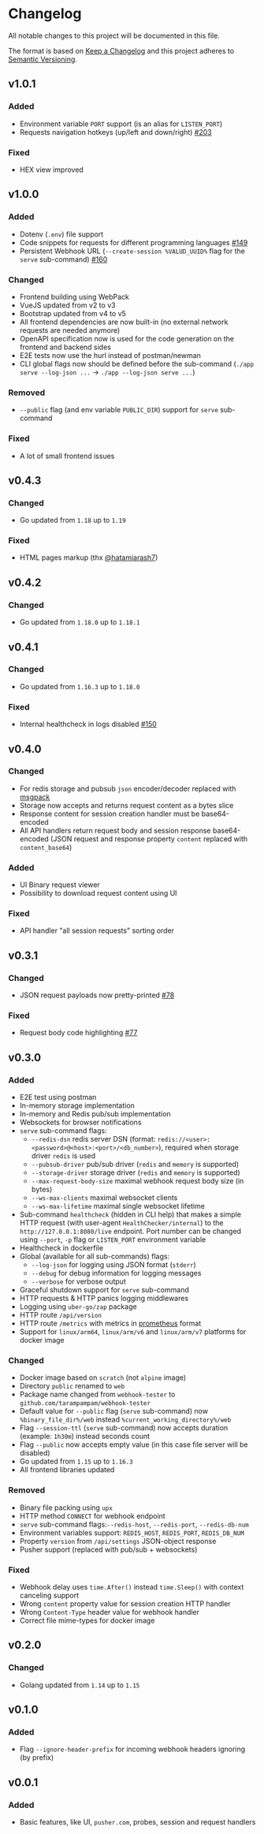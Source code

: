 # Changelog

All notable changes to this project will be documented in this file.

The format is based on [Keep a Changelog][keepachangelog] and this project adheres to [Semantic Versioning][semver].

## v1.0.1

### Added

- Environment variable `PORT` support (is an alias for `LISTEN_PORT`)
- Requests navigation hotkeys (up/left and down/right) [#203]

### Fixed

- HEX view improved

[#203]:https://github.com/tarampampam/webhook-tester/issues/203

## v1.0.0

### Added

- Dotenv (`.env`) file support
- Code snippets for requests for different programming languages [#149]
- Persistent Webhook URL (`--create-session %VALUD_UUID%` flag for the `serve` sub-command) [#160]

### Changed

- Frontend building using WebPack
- VueJS updated from v2 to v3
- Bootstrap updated from v4 to v5
- All frontend dependencies are now built-in (no external network requests are needed anymore)
- OpenAPI specification now is used for the code generation on the frontend and backend sides
- E2E tests now use the hurl instead of postman/newman
- CLI global flags now should be defined before the sub-command (`./app serve --log-json ...` &rarr; `./app --log-json serve ...`)

### Removed

- `--public` flag (and env variable `PUBLIC_DIR`) support for `serve` sub-command

### Fixed

- A lot of small frontend issues

[#149]:https://github.com/tarampampam/webhook-tester/issues/149
[#160]:https://github.com/tarampampam/webhook-tester/issues/160

## v0.4.3

### Changed

- Go updated from `1.18` up to `1.19`

### Fixed

- HTML pages markup (thx [@hatamiarash7](https://github.com/hatamiarash7))

## v0.4.2

### Changed

- Go updated from `1.18.0` up to `1.18.1`

## v0.4.1

### Changed

- Go updated from `1.16.3` up to `1.18.0`

### Fixed

- Internal healthcheck in logs disabled [#150]

[#150]:https://github.com/tarampampam/webhook-tester/issues/150

## v0.4.0

### Changed

- For redis storage and pubsub `json` encoder/decoder replaced with [msgpack](https://github.com/vmihailenco/msgpack)
- Storage now accepts and returns request content as a bytes slice
- Response content for session creation handler must be base64-encoded
- All API handlers return request body and session response base64-encoded (JSON request and response property `content` replaced with `content_base64`)

### Added

- UI Binary request viewer
- Possibility to download request content using UI

### Fixed

- API handler "all session requests" sorting order

## v0.3.1

### Changed

- JSON request payloads now pretty-printed [#78]

### Fixed

- Request body code highlighting [#77]

[#77]:https://github.com/tarampampam/webhook-tester/issues/77
[#78]:https://github.com/tarampampam/webhook-tester/issues/78

## v0.3.0

### Added

- E2E test using postman
- In-memory storage implementation
- In-memory and Redis pub/sub implementation
- Websockets for browser notifications
- `serve` sub-command flags:
  - `--redis-dsn` redis server DSN (format: `redis://<user>:<password>@<host>:<port>/<db_number>`), required when storage driver `redis` is used
  - `--pubsub-driver` pub/sub driver (`redis` and `memory` is supported)
  - `--storage-driver` storage driver (`redis` and `memory` is supported)
  - `--max-request-body-size` maximal webhook request body size (in bytes)
  - `--ws-max-clients` maximal websocket clients
  - `--ws-max-lifetime` maximal single websocket lifetime
- Sub-command `healthcheck` (hidden in CLI help) that makes a simple HTTP request (with user-agent `HealthChecker/internal`) to the `http://127.0.0.1:8080/live` endpoint. Port number can be changed using `--port`, `-p` flag or `LISTEN_PORT` environment variable
- Healthcheck in dockerfile
- Global (available for all sub-commands) flags:
  - `--log-json` for logging using JSON format (`stderr`)
  - `--debug` for debug information for logging messages
  - `--verbose` for verbose output
- Graceful shutdown support for `serve` sub-command
- HTTP requests & HTTP panics logging middlewares
- Logging using `uber-go/zap` package
- HTTP route `/api/version`
- HTTP route `/metrics` with metrics in [prometheus](https://github.com/prometheus) format
- Support for `linux/arm64`, `linux/arm/v6` and `linux/arm/v7` platforms for docker image

### Changed

- Docker image based on `scratch` (not `alpine` image)
- Directory `public` renamed to `web`
- Package name changed from `webhook-tester` to `github.com/tarampampam/webhook-tester`
- Default value for `--public` flag (`serve` sub-command) now `%binary_file_dir%/web` instead `%current_working_directory%/web`
- Flag `--session-ttl` (`serve` sub-command) now accepts duration (example: `1h30m`) instead seconds count
- Flag `--public` now accepts empty value (in this case file server will be disabled)
- Go updated from `1.15` up to `1.16.3`
- All frontend libraries updated

### Removed

- Binary file packing using `upx`
- HTTP method `CONNECT` for webhook endpoint
- `serve` sub-command flags:`--redis-host`, `--redis-port`, `--redis-db-num`
- Environment variables support: `REDIS_HOST`, `REDIS_PORT`, `REDIS_DB_NUM`
- Property `version` from `/api/settings` JSON-object response
- Pusher support (replaced with pub/sub + websockets)

### Fixed

- Webhook delay uses `time.After()` instead `time.Sleep()` with context canceling support
- Wrong `content` property value for session creation HTTP handler
- Wrong `Content-Type` header value for webhook handler
- Correct file mime-types for docker image

## v0.2.0

### Changed

- Golang updated from `1.14` up to `1.15`

## v0.1.0

### Added

- Flag `--ignore-header-prefix` for incoming webhook headers ignoring (by prefix)

## v0.0.1

### Added

- Basic features, like UI, `pusher.com`, probes, session and request handlers

[keepachangelog]:https://keepachangelog.com/en/1.0.0/
[semver]:https://semver.org/spec/v2.0.0.html
